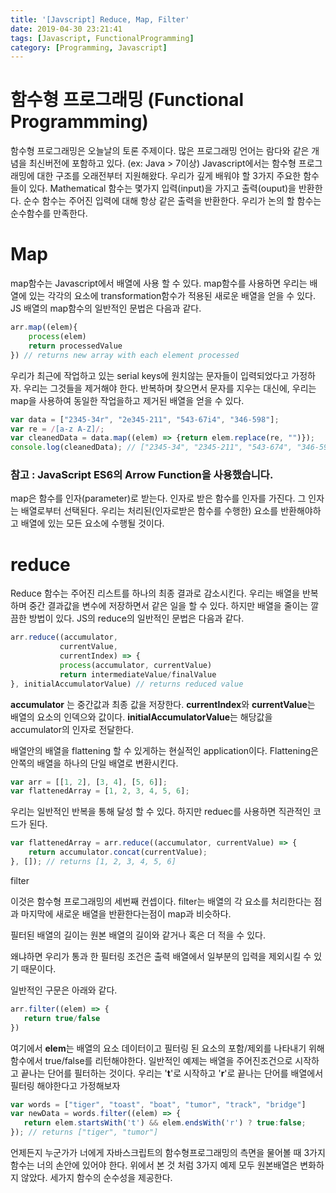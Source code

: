 ```yaml
---
title: '[Javscript] Reduce, Map, Filter'
date: 2019-04-30 23:21:41
tags: [Javascript, FunctionalProgramming]
category: [Programming, Javascript]
---
```


# 함수형 프로그래밍 (Functional Programmming)
함수형 프로그래밍은 오늘날의 토론 주제이다.
많은 프로그래밍 언어는 람다와 같은 개념을 최신버전에 포함하고 있다. (ex: Java > 7이상)
Javascript에서는 함수형 프로그래밍에 대한 구조를 오래전부터 지원해왔다.
우리가 깊게 배워야 할 3가지 주요한 함수들이 있다.
Mathematical 함수는 몇가지 입력(input)을 가지고 출력(ouput)을 반환한다.
순수 함수는 주어진 입력에 대해 항상 같은 출력을 반환한다.
우리가 논의 할 함수는 순수함수를 만족한다.

# Map
map함수는 Javascript에서 배열에 사용 할 수 있다.
map함수를 사용하면 우리는 배열에 있는 각각의 요소에 transformation함수가 적용된 새로운 배열을 얻을 수 있다.
JS 배열의 map함수의 일반적인 문법은 다음과 같다.
~~~javascript
arr.map((elem){
    process(elem)
    return processedValue
}) // returns new array with each element processed
~~~
우리가 최근에 작업하고 있는 serial keys에 원치않는 문자들이 입력되었다고 가정하자.
우리는 그것들을 제거해야 한다. 반복하며 찾으면서 문자를 지우는 대신에, 우리는 map을 사용하여 동일한 작업을하고 제거된 배열을 얻을 수 있다.

~~~javascript
var data = ["2345-34r", "2e345-211", "543-67i4", "346-598"];
var re = /[a-z A-Z]/;
var cleanedData = data.map((elem) => {return elem.replace(re, "")});
console.log(cleanedData); // ["2345-34", "2345-211", "543-674", "346-598"]
~~~
### 참고 : JavaScript ES6의 Arrow Function을 사용했습니다.
map은 함수를 인자(parameter)로 받는다. 인자로 받은 함수를 인자를 가진다. 그 인자는 배열로부터 선택된다.
우리는 처리된(인자로받은 함수를 수행한) 요소를 반환해야하고 배열에 있는 모든 요소에 수행될 것이다.

# reduce
Reduce 함수는 주어진 리스트를 하나의 최종 결과로 감소시킨다. 우리는 배열을 반복하며 중간 결과값을 변수에 저장하면서 같은 일을 할 수 있다. 하지만 배열을 줄이는 깔끔한 방법이 있다. JS의 reduce의 일반적인 문법은 다음과 같다.


~~~javascript
arr.reduce((accumulator,
           currentValue,
           currentIndex) => {
           process(accumulator, currentValue)
           return intermediateValue/finalValue
}, initialAccumulatorValue) // returns reduced value
~~~

**accumulator** 는 중간값과 최종 값을 저장한다. 
**currentIndex**와 **currentValue**는 배열의 요소의 인덱으와 값이다.
**initialAccumulatorValue**는 해당값을 accumulator의 인자로 전달한다.

배열안의 배열을 flattening 할 수 있게하는 현실적인 application이다.
Flattening은 안쪽의 배열을 하나의 단일 배열로 변환시킨다.

~~~javascript
var arr = [[1, 2], [3, 4], [5, 6]];
var flattenedArray = [1, 2, 3, 4, 5, 6];
~~~

우리는 일반적인  반복을 통해 달성 할 수 있다. 하지만 reduec를 사용하면 직관적인 코드가 된다.
~~~javascript
var flattenedArray = arr.reduce((accumulator, currentValue) => {
    return accumulator.concat(currentValue);
}, []); // returns [1, 2, 3, 4, 5, 6]
~~~
filter

이것은 함수형 프로그래밍의 세번째 컨셉이다.
filter는 배열의 각 요소를 처리한다는 점과 마지막에 새로운 배열을 반환한다는점이 map과 비슷하다.

필터된 배열의 길이는 원본 배열의 길이와 같거나 혹은 더 적을 수 있다.

왜냐하면 우리가 통과 한 필터링 조건은 출력 배열에서 일부분의 입력을 제외시킬 수 있기 때문이다.

일반적인 구문은 아래와 같다.

~~~javascript
arr.filter((elem) => {
   return true/false
})
~~~

여기에서 **elem**는 배열의 요소 데이터이고 필터링 된 요소의 포함/제외를 나타내기 위해 함수에서 true/false를 리턴해야한다.
일반적인 예제는 배열을 주어진조건으로 시작하고 끝나는 단어를 필터하는 것이다.
우리는 '**t**'로 시작하고 '**r**'로 끝나는 단어를 배열에서 필터링 해야한다고 가정해보자

~~~javascript
var words = ["tiger", "toast", "boat", "tumor", "track", "bridge"]
var newData = words.filter((elem) => {
   return elem.startsWith('t') && elem.endsWith('r') ? true:false;
}); // returns ["tiger", "tumor"]
~~~

언제든지 누군가가 너에게 자바스크립트의 함수형프로그래밍의 측면을 물어볼 때 3가지 함수는 너의 손안에 있어야 한다. 
위에서 본 것 처럼 3가지 예제 모두 원본배열은 변화하지 않았다.
세가지 함수의 순수성을 제공한다.